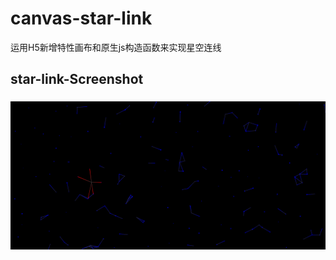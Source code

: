 # canvas-star-link
运用H5新增特性画布和原生js构造函数来实现星空连线
## star-link-Screenshot
<h3>
  <img src='https://github.com/aGG-Bond/canvas-star-link/blob/master/star-link-screenshot.PNG' alt='star-link'>
  </h3>
